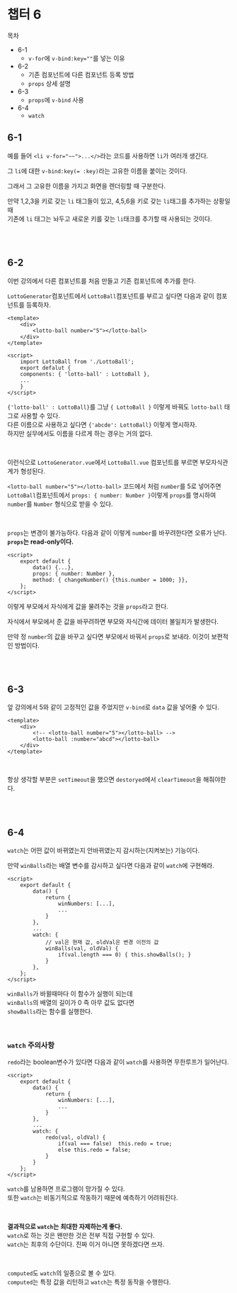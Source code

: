 # 챕터 6

목차
* 6-1
   * `v-for`에 `v-bind:key=""`를 넣는 이유
* 6-2
   * 기존 컴포넌트에 다른 컴포넌트 등록 방법
   * `props` 상세 설명
* 6-3
  *  `props`에 `v-bind` 사용
* 6-4
  *  `watch`

## 6-1
예를 들어 `<li v-for="~~">...</>`라는 코드를 사용하면 `li`가 여러개 생긴다. 

그 `li`에 대한 `v-bind:key(= :key)`라는 고유한 이름을 붙이는 것이다.

그래서 그 고유한 이름을 가지고 화면을 렌더링할 때 구분한다.

만약 1,2,3을 키로 갖는 `li` 태그들이 있고, 4,5,6을 키로 갖는 `li`태그를 추가하는 상황일 때<br>
기존에 `li` 태그는 놔두고 새로운 키를 갖는 `li`태크를 추가할 때 사용되는 것이다.


<br>
<br>

## 6-2

이번 강의에서 다른 컴포넌트를 처음 만들고 기존 컴포넌트에 추가를 한다.

`LottoGenerator`컴포넌트에서 `LottoBall`컴포넌트를 부르고 싶다면 다음과 같이 컴포넌트를 등록하자.
```vue
<template>
    <div>
        <lotto-ball number="5"></lotto-ball>
    </div>
</template>

<script>
    import LottoBall from './LottoBall';
    export defalut {
    components: { 'lotto-ball' : LottoBall },
    ...
    }
</script>
```

`{'lotto-ball' : LottoBall}`를 그냥 `{ LottoBall }` 이렇게 바꿔도 `lotto-ball` 태그로 사용할 수 있다.<br>
다른 이름으로 사용하고 싶다면 `{'abcde': LottoBall}` 이렇게 명시하자.<br>
하지만 실무에서도 이름을 다르게 하는 경우는 거의 없다.

<br>

이런식으로 `LottoGenerator.vue`에서 `LottoBall.vue` 컴포넌트를 부르면 부모자식관계가 형성된다.

`<lotto-ball number="5"></lotto-ball>` 코드에서 처럼 `number`를 5로 넣어주면 `LottoBall`컴포넌트에서 `props: { number: Number }`이렇게 `props`를 명시하여 `number`를 `Number` 형식으로 받을 수 있다.

<br>

`props`는 변경이 불가능하다. 다음과 같이 이렇게 `number`를 바꾸려한다면 오류가 난다. **`props`는 read-only이다.**
```vue
<script>
    export default {
        data() {...},
        props: { number: Number },
        method: { changeNumber() {this.number = 1000; }},
    };
</script>
```

이렇게 부모에서 자식에게 값을 물려주는 것을 `props`라고 한다.

자식에서 부모에서 준 값을 바꾸려하면 부모와 자식간에 데이터 불일치가 발생한다. 

만약 정 `number`의 값을 바꾸고 싶다면 부모에서 바꿔서 `props`로 보내라. 이것이 보편적인 방법이다.


<br>
<br>

## 6-3

앞 강의에서 5와 같이 고정적인 값을 주었지만 `v-bind`로 `data` 값을 넣어줄 수 있다.
```vue
<template>
    <div>
        <!-- <lotto-ball number="5"></lotto-ball> -->
        <lotto-ball :number="abcd"></lotto-ball>
    </div>
</template>
```

<br>

항상 생각할 부분은 `setTimeout`을 했으면 `destoryed`에서 `clearTimeout`을 해줘야한다.

<br>
<br>

## 6-4

`watch`는 어떤 값이 바뀌였는지 안바뀌였는지 감시하는(지켜보는) 기능이다.

만약 `winBalls`라는 배열 변수를 감시하고 싶다면 다음과 같이 `watch`에 구현해라.
```vue
<script>
    export default {
        data() {
            return {
                winNumbers: [...],
                ...
            }
        },
        ...
        watch: {
            // val은 현재 값, oldVal은 변경 이전의 값
            winBalls(val, oldVal) {
                if(val.length === 0) { this.showBalls(); }
            }
        },
    };
</script>
```

`winBalls`가 바뀔때마다 이 함수가 실행이 되는데 <br>
`winBalls`의 배열의 길이가 0 즉 아무 값도 없다면 <br>
`showBalls`라는 함수를 실행한다.

<br>

### `watch` 주의사항
`redo`라는 boolean변수가 있다면 다음과 같이 `watch`를 사용하면 무한루프가 일어난다.
```vue
<script>
    export default {
        data() {
            return {
                winNumbers: [...],
                ...
            }
        },
        ...
        watch: {
            redo(val, oldVal) {
                if(val === false)  this.redo = true;
                else this.redo = false;
            }
        }
    };
</script>
```

`watch`를 남용하면 프로그램이 망가질 수 있다. <br>
또한 `watch`는 비동기적으로 작동하기 때문에 예측하기 어려워진다.

<br>

**결과적으로 `watch`는 최대한 자제하는게 좋다.** <br>
`watch`로 하는 것은 왠만한 것은 전부 직접 구현할 수 있다. <br>
`watch`는 최후의 수단이다. 진짜 이거 아니면 못하겠다면 쓰자.

<br>

`computed`도 `watch`의 일종으로 볼 수 있다. <br>
`computed`는 특정 값을 리턴하고 `watch`는 특정 동작을 수행한다.

<br>
<br>

